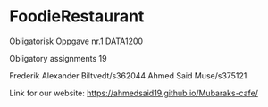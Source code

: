 # FoodieRestaurant
Obligatorisk Oppgave nr.1 DATA1200

Obligatory assignments 19

Frederik Alexander Biltvedt/s362044
Ahmed Said Muse/s375121


Link for our website:
https://ahmedsaid19.github.io/Mubaraks-cafe/